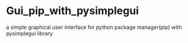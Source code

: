 # Gui_pip_with_pysimplegui
a simple graphical user interface for python package manager(pip) with pysimplegui library
